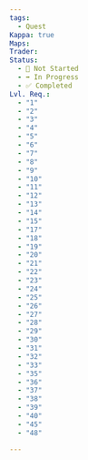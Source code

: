 ```yaml
---
tags:
  - Quest
Kappa: true
Maps: 
Trader: 
Status:
  - 🛑 Not Started
  - ➡️ In Progress
  - ✅ Completed
Lvl. Req.:
  - "1"
  - "2"
  - "3"
  - "4"
  - "5"
  - "6"
  - "7"
  - "8"
  - "9"
  - "10"
  - "11"
  - "12"
  - "13"
  - "14"
  - "15"
  - "17"
  - "18"
  - "19"
  - "20"
  - "21"
  - "22"
  - "23"
  - "24"
  - "25"
  - "26"
  - "27"
  - "28"
  - "29"
  - "30"
  - "31"
  - "32"
  - "33"
  - "35"
  - "36"
  - "37"
  - "38"
  - "39"
  - "40"
  - "45"
  - "48"

---
```

